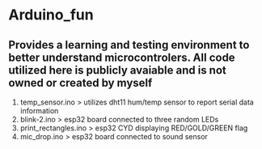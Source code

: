 # Arduino_fun
Provides a learning and testing environment to better understand microcontrolers.
All code utilized here is publicly avaiable and is not owned or created by myself
------------------------------------------------------------------------------------
1. temp_sensor.ino > utilizes dht11 hum/temp sensor to report serial data information
2. blink-2.ino > esp32 board connected to three random LEDs 
3. print_rectangles.ino > esp32 CYD displaying RED/GOLD/GREEN flag
4. mic_drop.ino > esp32 board connected to sound sensor
